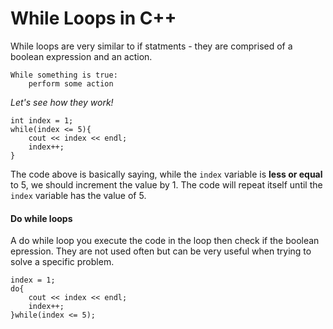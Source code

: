 # While Loops in C++ #

While loops are very similar to if statments - they are comprised of a boolean expression and an action.

```
While something is true:
    perform some action
```

*Let's see how they work!*

```
int index = 1;
while(index <= 5){
    cout << index << endl;
    index++;
}
```

The code above is basically saying, while the `index` variable is **less or equal** to 5, we should increment the value by 1.  The code will repeat itself until the `index` variable has the value of 5.


#### Do while loops ####
A do while loop you execute the code in the loop then check if the boolean epression.  They are not used often but can be very useful when trying to solve a specific problem.

```
index = 1;
do{
    cout << index << endl;
    index++;
}while(index <= 5);
```
